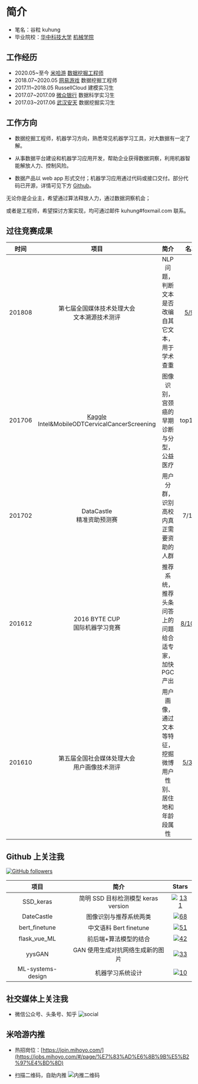
<!--
**kuhung/kuhung** is a ✨ _special_ ✨ repository because its `README.md` (this file) appears on your GitHub profile.

Here are some ideas to get you started:

- 🔭 I’m currently working on ...
- 🌱 I’m currently learning ...
- 👯 I’m looking to collaborate on ...
- 🤔 I’m looking for help with ...
- 💬 Ask me about ...
- 📫 How to reach me: ...
- 😄 Pronouns: ...
- ⚡ Fun fact: ...
-->

# 简介

- 笔名：谷粒 kuhung
- 毕业院校：[华中科技大学](https://www.hust.edu.cn/) [机械学院](http://mse.hust.edu.cn/)



## 工作经历

- 2020.05~至今 [米哈游](<https://www.mihayo.com/>) [数据挖掘工程师](https://kuhungio.me/2019/what-is-data-mining/)
- 2018.07~2020.05 [网易游戏](https://game.163.com/) 数据挖掘工程师
- 2017.11~2018.05 RussellCloud 建模实习生
- 2017.07~2017.09 [微众银行](https://webank.com/) 数据科学实习生
- 2017.03~2017.06 [武汉安天](https://www.avlsec.com/zh-hans/home) 数据挖掘实习生


## 工作方向

- 数据挖掘工程师，机器学习方向，熟悉常见机器学习工具，对大数据有一定了解。

- 从事数据平台建设和机器学习应用开发，帮助企业获得数据洞察，利用机器智能解放人力、控制风险。

- 数据产品以 web app  形式交付；机器学习应用通过代码或接口交付。部分代码已开源，详情可见下方 [Github](#github)。

无论你是企业主，希望通过算法释放人力，通过数据洞察机会；

或者是工程师，希望探讨方案实现，均可通过邮件 kuhung#foxmail.com 联系。

<!--

## 兴趣方向

- 机器学习前后端及交付落地所涉及技术：Docker、AutoML 、数据可视化等。
- 泛领域学界研究及工程化进展：包括机器视觉、自然语言处理、计算广告等。
- 其它兴趣爱好：经济学社会学读物、写作分享...

-->

## 过往竞赛成果
<!--

| 时间 | 项目 | 简介 | 名次 |
| :-: | :-: | :-: | :-: |
| 201808 | 第七届全国媒体技术处理大会文本溯源技术测评 | NLP 问题，判断文本是否改编自其它文本，用于学术查重 | 5/95 |
| 201706 | Kaggle Intel&MobileODTCervicalCancerScreening | 图像识别，宫颈癌的早期诊断与分型，公益医疗 | top10% |
| 201702 | DataCastle 精准资助预测赛 | 用户分群，识别高校内真正需要资助的人群 | 7/124 |
| 201612 | 2016 BYTE CUP 国际机器学习竞赛 | 推荐系统，推荐头条问答上的问题给合适专家，加快 PGC 产出| 8/1029 |
| 201610 | 第五届全国社会媒体处理大会用户画像技术测评 | 用户画像，通过文本等特征，挖掘微博用户性别、居住地和年龄段属性 | 5/373  |
-->
<center>

| 时间 | 项目 | 简介 | 名次 |
| :-: | :-: | :-: | :-: |
| 201808 | 第七届全国媒体技术处理大会<br>文本溯源技术测评 | NLP 问题，判断文本是否改编自其它文本，用于学术查重 | [5/95](https://smp2018.cips-smp.org/rewards.html) |
| 201706 | [Kaggle](https://kaggle.com)<br>Intel&MobileODTCervicalCancerScreening | 图像识别，宫颈癌的早期诊断与分型，公益医疗 | top10% |
| 201702 | DataCastle<br>精准资助预测赛 | 用户分群，识别高校内真正需要资助的人群 | 7/124 |
| 201612 | 2016 BYTE CUP<br>国际机器学习竞赛 | 推荐系统，推荐头条问答上的问题给合适专家，加快 PGC 产出| [8/1029](https://biendata.com/competition/bytecup2016/final-leaderboard/) |
| 201610 | 第五届全国社会媒体处理大会<br>用户画像技术测评 | 用户画像，通过文本等特征，挖掘微博用户性别、居住地和年龄段属性 | [5/373](https://www.cips-smp.org/smp2016/public/cup.html) |

</center>

## <span id="github">Github 上关注我</span> 
[![GitHub followers](https://img.shields.io/github/followers/kuhung.svg?&label=Follow&maxAge=2592000)](https://github.com/kuhung)

<center>

| 项目 | 简介 | Stars |
| :-: | :-: | :-: |
| SSD_keras | 简明 SSD 目标检测模型 keras version | [![131](https://img.shields.io/github/stars/kuhung/SSD_keras)](https://github.com/kuhung/SSD_keras) |
| DateCastle | 图像识别与推荐系统两类 | [![68](https://img.shields.io/github/stars/kuhung/DateCastle)](https://github.com/kuhung/DateCastle) |
| bert_finetune| 中文语料 Bert finetune | [![51](https://img.shields.io/github/stars/kuhung/bert_finetune)](https://github.com/kuhung/bert_finetune) |
| flask_vue_ML| 前后端+算法模型的结合 |[![42](https://img.shields.io/github/stars/kuhung/flask_vue_ML)](https://github.com/kuhung/flask_vue_ML) |
| yysGAN | GAN 使用生成对抗网络生成新的图片 | [![33](https://img.shields.io/github/stars/kuhung/yysGAN)](https://github.com/kuhung/yysGAN) |
| ML-systems-design | 机器学习系统设计 | [![10](https://img.shields.io/github/stars/kuhung/machine-learning-systems-design)](https://github.com/kuhung/machine-learning-systems-design) |

</center>


## 社交媒体上关注我
- 微信公众号、头条号、知乎
  ![social](https://kuhungio.me/images/post/social.jpg)
  
## 米哈游内推

- 热招岗位：[https://join.mihoyo.com/](https://jobs.mihoyo.com/#/page/%E7%83%AD%E6%8B%9B%E5%B2%97%E4%BD%8D)

- 扫描二维码，自助内推
![内推二维码](https://kuhungio.me/images/post/neitui.jpg)

